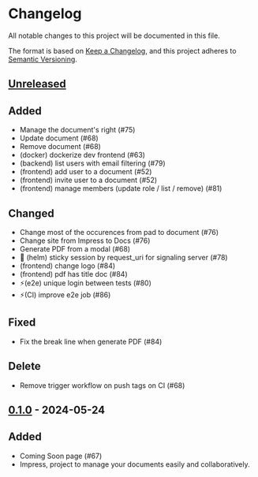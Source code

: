 # Changelog

All notable changes to this project will be documented in this file.

The format is based on [Keep a Changelog](https://keepachangelog.com/en/1.0.0),
and this project adheres to
[Semantic Versioning](https://semver.org/spec/v2.0.0.html).

## [Unreleased]

## Added

- Manage the document's right (#75) 
- Update document (#68)
- Remove document (#68)
- (docker) dockerize dev frontend (#63)
- (backend) list users with email filtering (#79)
- (frontend) add user to a document (#52)
- (frontend) invite user to a document (#52)
- (frontend) manage members (update role / list / remove) (#81)

## Changed

- Change most of the occurences from pad to document (#76)
- Change site from Impress to Docs (#76)
- Generate PDF from a modal (#68)
- 🔧 (helm) sticky session by request_uri for signaling server (#78)
- (frontend) change logo (#84)
- (frontend) pdf has title doc (#84)
- ⚡️(e2e) unique login between tests (#80)
- ⚡️(CI) improve e2e job (#86)

## Fixed

- Fix the break line when generate PDF (#84)

## Delete

- Remove trigger workflow on push tags on CI (#68)

## [0.1.0] - 2024-05-24

## Added

- Coming Soon page (#67)
- Impress, project to manage your documents easily and collaboratively.


[unreleased]: https://github.com/numerique-gouv/impress/compare/v0.1.0...main
[0.1.0]: https://github.com/numerique-gouv/impress/releases/v0.1.0